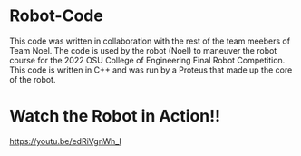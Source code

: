 # Robot-Code
This code was written in collaboration with the rest of the team meebers of Team Noel. The code is used by the robot (Noel) to maneuver the robot course for the 2022 OSU College of Engineering Final Robot Competition. 
This code is written in C++ and was run by a Proteus that made up the core of the robot.

# Watch the Robot in Action!!
https://youtu.be/edRiVgnWh_I

